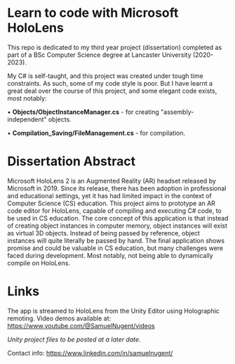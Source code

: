 # Learn to code with Microsoft HoloLens

This repo is dedicated to my third year project (dissertation) completed as part of a BSc Computer Science degree at Lancaster University (2020-2023).

My C# is self-taught, and this project was created under tough time constraints. As such, some of my code style is poor. But I have learnt a great deal over the course of this project, and some elegant code exists, most notably:

• <b>Objects/ObjectInstanceManager.cs</b> - for creating "assembly-independent" objects.

• <b>Compilation_Saving/FileManagement.cs</b> - for compilation.



# Dissertation Abstract
Microsoft HoloLens 2 is an Augmented Reality (AR) headset released by Microsoft in 2019. Since its release, there has been adoption in professional and educational settings, yet it has had limited impact in the context of Computer Science (CS) education. This project aims to prototype an AR code editor for HoloLens, capable of compiling and executing C# code, to be used in CS education. The core concept of this application is that instead of creating object instances in computer memory, object instances will exist as virtual 3D objects. Instead of being passed by reference, object instances will quite literally be passed by hand. The final application shows promise and could be valuable in CS education, but many challenges were faced during development. Most notably, not being able to dynamically compile on HoloLens.



# Links
The app is streamed to HoloLens from the Unity Editor using Holographic remoting. Video demos available at:
https://www.youtube.com/@SamuelNugent/videos

<i>Unity project files to be posted at a later date.</i>

Contact info: https://www.linkedin.com/in/samuelnugent/
